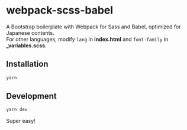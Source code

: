 # webpack-scss-babel

A Bootstrap boilerplate with Webpack for Sass and Babel, optimized for Japanese contents.  
For other languages, modify `lang` in **index.html** and `font-family` in **_variables.scss**.

## Installation

```bash
yarn
```

## Development

```bash
yarn dev
```

Super easy!
